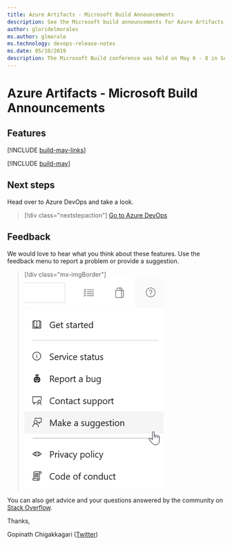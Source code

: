 ```yaml
---
title: Azure Artifacts - Microsoft Build Announcements
description: See the Microsoft build announcements for Azure Artifacts, May 2019, including next steps.
author: gloridelmorales
ms.author: glmorale
ms.technology: devops-release-notes
ms.date: 05/10/2019
description: The Microsoft Build conference was held on May 6 - 8 in Seattle.
---
```


# Azure Artifacts - Microsoft Build Announcements

## Features

[!INCLUDE [build-may-links](../includes/artifacts/build-may-links.md)]

[!INCLUDE [build-may](../includes/artifacts/build-may.md)]

## Next steps

Head over to Azure DevOps and take a look.

> [!div class="nextstepaction"]
> [Go to Azure DevOps](https://go.microsoft.com/fwlink/?LinkId=307137&campaign=o~msft~docs~product-vsts~release-notes)

## Feedback

We would love to hear what you think about these features. Use the feedback menu to report a problem or provide a suggestion.

> [!div class="mx-imgBorder"]
> ![Make a suggestion](../../media/make-a-suggestion.png)

You can also get advice and your questions answered by the community on [Stack Overflow](https://stackoverflow.com/questions/tagged/azure-devops).

Thanks,

Gopinath Chigakkagari ([Twitter](https://twitter.com/gopinach))
